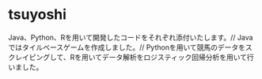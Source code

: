 # tsuyoshi
Java、Python、Rを用いて開発したコードをそれぞれ添付いたします。//
Javaではタイルベースゲームを作成しました。//
Pythonを用いて競馬のデータをスクレイピングして、Rを用いてデータ解析をロジスティック回帰分析を用いて行いました。
